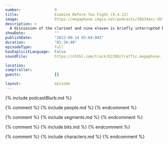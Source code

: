 ```yaml
---
number:               9
title:                Examine Before You Fight (9.4.12)
image:                https://megaphone.imgix.net/podcasts/26b34acc-ddfb-11e8-9896-df88b752eba7/image/image.jpg?ixlib=rails-4.2.0&max-w=3000&max-h=3000&fit=crop&auto=format,compress
description: >
  A discussion of the clarinet and nine eleven is briefly interrupted by an amazing D&D adventure before proceeding into an indictment of the Hugo Awards and concluding with a demonstration of how hard it is to conclude.
showDate:             ""
publishDate:          "2012-09-14 03:04:00Z"
duration:             "01:34:48"
episodeType:          full
hasExplicitLanguage:  False
soundFile:            https://chtbl.com/track/E2288/traffic.megaphone.fm/STA1215947889.mp3?updated=1555696807

location:             
comptroller:          
guests:               []

layout:               episode
---
```


{% include podcastBlurb.md %}

{% comment %}
{% include people.md %}
{% endcomment %}

{% comment %}
{% include segments.md %}
{% endcomment %}

{% comment %}
{% include bits.md %}
{% endcomment %}

{% comment %}
{% include characters.md %}
{% endcomment %}
